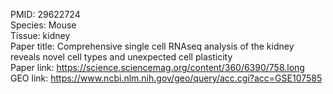 PMID: 29622724  
Species: Mouse  
Tissue: kidney  
Paper title: Comprehensive single cell RNAseq analysis of the kidney reveals novel cell types and unexpected cell plasticity  
Paper link: https://science.sciencemag.org/content/360/6390/758.long  
GEO link: https://www.ncbi.nlm.nih.gov/geo/query/acc.cgi?acc=GSE107585  
